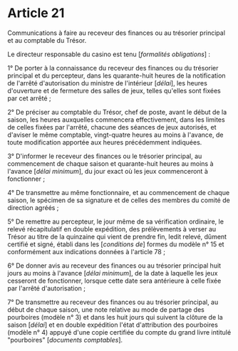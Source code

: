 # Article 21

Communications à faire au receveur des finances ou au trésorier principal et au comptable du Trésor.

Le directeur responsable du casino est tenu [*formalités obligations*] :

1° De porter à la connaissance du receveur des finances ou du trésorier principal et du percepteur, dans les quarante-huit heures de la notification de l'arrêté d'autorisation du ministre de l'intérieur [*délai*], les heures d'ouverture et de fermeture des salles de jeux, telles qu'elles sont fixées par cet arrêté ;

2° De préciser au comptable du Trésor, chef de poste, avant le début de la saison, les heures auxquelles commencera effectivement, dans les limites de celles fixées par l'arrêté, chacune des séances de jeux autorisés, et d'aviser le même comptable, vingt-quatre heures au moins à l'avance, de toute modification apportée aux heures précédemment indiquées.

3° D'informer le receveur des finances ou le trésorier principal, au commencement de chaque saison et quarante-huit heures au moins à l'avance [*délai minimum*], du jour exact où les jeux commenceront à fonctionner ;

4° De transmettre au même fonctionnaire, et au commencement de chaque saison, le spécimen de sa signature et de celles des membres du comité de direction agréés ;

5° De remettre au percepteur, le jour même de sa vérification ordinaire, le relevé récapitulatif en double expédition, des prélèvements à verser au Trésor au titre de la quinzaine qui vient de prendre fin, ledit relevé, dûment certifié et signé, établi dans les [*conditions de*] formes du modèle n° 15 et conformément aux indications données à l'article 78 ;

6° De donner avis au receveur des finances ou au trésorier principal huit jours au moins à l'avance [*délai minimum*], de la date à laquelle les jeux cesseront de fonctionner, lorsque cette date sera antérieure à celle fixée par l'arrêté d'autorisation ;

7° De transmettre au receveur des finances ou au trésorier principal, au début de chaque saison, une note relative au mode de partage des pourboires (modèle n° 3) et dans les huit jours qui suivent la clôture de la saison [*délai*] et en double expédition l'état d'attribution des pourboires (modèle n° 4) appuyé d'une copie certifiée du compte du grand livre intitulé "pourboires" [*documents comptables*].
